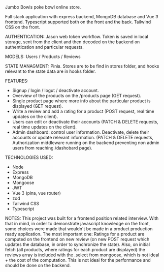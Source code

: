 Jumbo Bowls poke bowl online store.

Full stack application with express backend, MongoDB database and Vue 3 frontend. Typescript supported both on the front and the back. Tailwind CSS on the front.

AUTHENTICATION:
Jason web token workflow. Token is saved in local storage, sent from the client and then decoded on the backend on authentication and particular requests.

MODELS:
Users / Products / Reviews

STATE MANAGMENT:
Pinia. Stores are to be find in stores folder, and hooks relevant to the state data are in hooks folder.

FEATURES:

- Signup / login / logut / deactivate account.
- Overview of the products on the /products page (GET request).
- Single product page where more info about the particular product is displayed (GET request).
- Write a review and add a rating for a product (POST request, real time updates on the client).
- Users can edit or deactivate their accounts (PATCH & DELETE requests, real time updates on the client).
- Admin dashboard: control user information. Deactivate, delete their accounts or update relevant information. (PATCH & DELETE requests, Authorization middleware running on the backend preventing non admin users from reaching /dashobard page).

TECHNOLOGIES USED:

- Node
- Express
- MongoDB
- Mongoose
- JWT
- Vue 3 (pina, vue router)
- zod
- Tailwind CSS
- Typescript

NOTES:
This project was built for a frontend position related interview. With that in mind, in order to demonstrate javascript knowledge on the front, some choices were made that wouldn't be made in a product production ready application. The most important one:
Ratings for a product are computed on the frontend on new review (on new POST request which updates the database, in order to synchronize the state). Also, on initial fetch (all products, where ratings for each product are displayed) the reviews array is included with the .select from mongoose, which is not ideal + the cost of the computation. This is not ideal for the performance and should be done on the backend.

